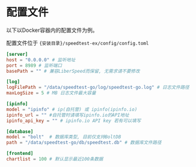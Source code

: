 # 配置文件

以下以Docker容器内的配置文件为例。

配置文件位于 `{安装目录}/speedtest-ex/config/config.toml`

```toml
[server]
host = "0.0.0.0" # 监听地址
port = 8989 # 监听端口
basePath = "" # 兼容LiberSpeed而保留, 无需求请不要修改

[log]
logFilePath = "/data/speedtest-go/log/speedtest-go.log" # 日志文件路径
maxLogSize = 5 # MB 日志文件最大容量

[ipinfo]
model = "ipinfo" # ip(自托管) 或 ipinfo(ipinfo.io)
ipinfo_url = "" #自托管时请填写ipinfo.io的API地址
ipinfo_api_key = "" # ipinfo.io API key 若有可以填写

[database]
model = "bolt"  # 数据库类型, 目前仅支持BoltDB
path = "/data/speedtest-go/db/speedtest.db" # 数据库文件路径

[frontend]
chartlist = 100 # 默认显示最近100条数据


```